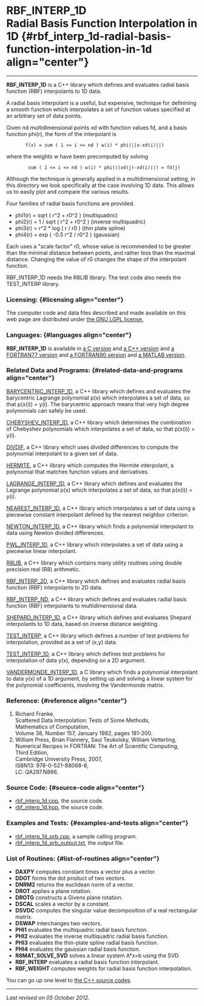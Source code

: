 RBF\_INTERP\_1D\
Radial Basis Function Interpolation in 1D {#rbf_interp_1d-radial-basis-function-interpolation-in-1d align="center"}
=========================================

------------------------------------------------------------------------

**RBF\_INTERP\_1D** is a C++ library which defines and evaluates radial
basis function (RBF) interpolants to 1D data.

A radial basis interpolant is a useful, but expensive, technique for
definining a smooth function which interpolates a set of function values
specified at an arbitrary set of data points.

Given nd multidimensional points xd with function values fd, and a basis
function phi(r), the form of the interpolant is

           f(x) = sum ( 1 <= i <= nd ) w(i) * phi(||x-xd(i)||)
          

where the weights w have been precomputed by solving

            sum ( 1 <= i <= nd ) w(i) * phi(||xd(j)-xd(i)||) = fd(j)
          

Although the technique is generally applied in a multidimensional
setting, in this directory we look specifically at the case involving 1D
data. This allows us to easily plot and compare the various results.

Four families of radial basis functions are provided.

-   phi1(r) = sqrt ( r\^2 + r0\^2 ) (multiquadric)
-   phi2(r) = 1 / sqrt ( r\^2 + r0\^2 ) (inverse multiquadric)
-   phi3(r) = r\^2 \* log ( r / r0 ) (thin plate spline)
-   phi4(r) = exp ( -0.5 r\^2 / r0\^2 ) (gaussian)

Each uses a "scale factor" r0, whose value is recommended to be greater
than the minimal distance between points, and rather less than the
maximal distance. Changing the value of r0 changes the shape of the
interpolant function.

RBF\_INTERP\_1D needs the R8LIB library. The test code also needs the
TEST\_INTERP library.

### Licensing: {#licensing align="center"}

The computer code and data files described and made available on this
web page are distributed under [the GNU LGPL
license.](../../txt/gnu_lgpl.txt)

### Languages: {#languages align="center"}

**RBF\_INTERP\_1D** is available in [a C
version](../../c_src/rbf_interp_1d/rbf_interp_1d.md) and [a C++
version](../../master/rbf_interp_1d/rbf_interp_1d.md) and [a
FORTRAN77 version](../../f77_src/rbf_interp_1d/rbf_interp_1d.md) and
[a FORTRAN90 version](../../f_src/rbf_interp_1d/rbf_interp_1d.md) and
[a MATLAB version](../../m_src/rbf_interp_1d/rbf_interp_1d.md).

### Related Data and Programs: {#related-data-and-programs align="center"}

[BARYCENTRIC\_INTERP\_1D](../../master/barycentric_interp_1d/barycentric_interp_1d.md),
a C++ library which defines and evaluates the barycentric Lagrange
polynomial p(x) which interpolates a set of data, so that p(x(i)) =
y(i). The barycentric approach means that very high degree polynomials
can safely be used.

[CHEBYSHEV\_INTERP\_1D](../../master/chebyshev_interp_1d/chebyshev_interp_1d.md),
a C++ library which determines the combination of Chebyshev polynomials
which interpolates a set of data, so that p(x(i)) = y(i).

[DIVDIF](../../master/divdif/divdif.md), a C++ library which uses
divided differences to compute the polynomial interpolant to a given set
of data.

[HERMITE](../../master/hermite/hermite.md), a C++ library which
computes the Hermite interpolant, a polynomial that matches function
values and derivatives.

[LAGRANGE\_INTERP\_1D](../../master/lagrange_interp_1d/lagrange_interp_1d.md),
a C++ library which defines and evaluates the Lagrange polynomial p(x)
which interpolates a set of data, so that p(x(i)) = y(i).

[NEAREST\_INTERP\_1D](../../master/nearest_interp_1d/nearest_interp_1d.md),
a C++ library which interpolates a set of data using a piecewise
constant interpolant defined by the nearest neighbor criterion.

[NEWTON\_INTERP\_1D](../../master/newton_interp_1d/newton_interp_1d.md),
a C++ library which finds a polynomial interpolant to data using Newton
divided differences.

[PWL\_INTERP\_1D](../../master/pwl_interp_1d/pwl_interp_1d.md), a C++
library which interpolates a set of data using a piecewise linear
interpolant.

[R8LIB](../../master/r8lib/r8lib.md), a C++ library which contains
many utility routines using double precision real (R8) arithmetic.

[RBF\_INTERP\_2D](../../master/rbf_interp_2d/rbf_interp_2d.md), a C++
library which defines and evaluates radial basis function (RBF)
interpolants to 2D data.

[RBF\_INTERP\_ND](../../master/rbf_interp_nd/rbf_interp_nd.md), a C++
library which defines and evaluates radial basis function (RBF)
interpolants to multidimensional data.

[SHEPARD\_INTERP\_1D](../../master/shepard_interp_1d/shepard_interp_1d.md),
a C++ library which defines and evaluates Shepard interpolants to 1D
data, based on inverse distance weighting.

[TEST\_INTERP](../../master/test_interp/test_interp.md), a C++
library which defines a number of test problems for interpolation,
provided as a set of (x,y) data.

[TEST\_INTERP\_1D](../../master/test_interp_1d/test_interp_1d.md), a
C++ library which defines test problems for interpolation of data y(x),
depending on a 2D argument.

[VANDERMONDE\_INTERP\_1D](../../c_src/vandermonde_interp_1d/vandermonde_interp_1d.md),
a C library which finds a polynomial interpolant to data y(x) of a 1D
argument, by setting up and solving a linear system for the polynomial
coefficients, involving the Vandermonde matrix.

### Reference: {#reference align="center"}

1.  Richard Franke,\
    Scattered Data Interpolation: Tests of Some Methods,\
    Mathematics of Computation,\
    Volume 38, Number 157, January 1982, pages 181-200.
2.  William Press, Brian Flannery, Saul Teukolsky, William Vetterling,\
    Numerical Recipes in FORTRAN: The Art of Scientific Computing,\
    Third Edition,\
    Cambridge University Press, 2007,\
    ISBN13: 978-0-521-88068-8,\
    LC: QA297.N866.

### Source Code: {#source-code align="center"}

-   [rbf\_interp\_1d.cpp](rbf_interp_1d.cpp), the source code.
-   [rbf\_interp\_1d.hpp](rbf_interp_1d.hpp), the source code.

### Examples and Tests: {#examples-and-tests align="center"}

-   [rbf\_interp\_1d\_prb.cpp](rbf_interp_1d_prb.cpp), a sample calling
    program.
-   [rbf\_interp\_1d\_prb\_output.txt](rbf_interp_1d_prb_output.txt),
    the output file.

### List of Routines: {#list-of-routines align="center"}

-   **DAXPY** computes constant times a vector plus a vector.
-   **DDOT** forms the dot product of two vectors.
-   **DNRM2** returns the euclidean norm of a vector.
-   **DROT** applies a plane rotation.
-   **DROTG** constructs a Givens plane rotation.
-   **DSCAL** scales a vector by a constant.
-   **DSVDC** computes the singular value decomposition of a real
    rectangular matrix.
-   **DSWAP** interchanges two vectors.
-   **PHI1** evaluates the multiquadric radial basis function.
-   **PHI2** evaluates the inverse multiquadric radial basis function.
-   **PHI3** evaluates the thin-plate spline radial basis function.
-   **PHI4** evaluates the gaussian radial basis function.
-   **R8MAT\_SOLVE\_SVD** solves a linear system A\*x=b using the SVD.
-   **RBF\_INTERP** evaluates a radial basis function interpolant.
-   **RBF\_WEIGHT** computes weights for radial basis function
    interpolation.

You can go up one level to [the C++ source codes](../cpp_src.md).

------------------------------------------------------------------------

*Last revised on 05 October 2012.*
